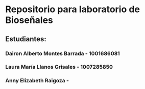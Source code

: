 # Repositorio para laboratorio de Bioseñales
## Estudiantes:
### Dairon Alberto Montes Barrada - 1001686081
### Laura María Llanos Grisales - 1007285850
### Anny Elizabeth Raigoza - 
